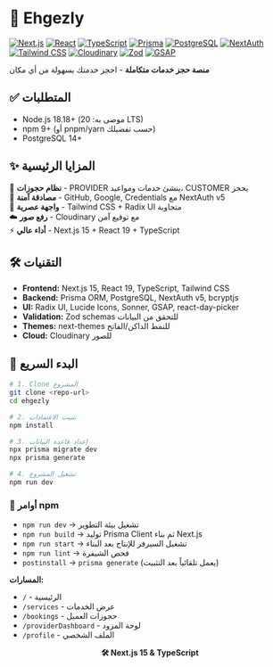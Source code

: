 # 🚀 Ehgezly

[![Next.js](https://img.shields.io/badge/Next.js-15-black?style=for-the-badge&logo=next.js)](https://nextjs.org/)
[![React](https://img.shields.io/badge/React-19-61DAFB?style=for-the-badge&logo=react&logoColor=black)](https://reactjs.org/)
[![TypeScript](https://img.shields.io/badge/TypeScript-007ACC?style=for-the-badge&logo=typescript&logoColor=white)](https://www.typescriptlang.org/)
[![Prisma](https://img.shields.io/badge/Prisma-3982CE?style=for-the-badge&logo=Prisma&logoColor=white)](https://prisma.io/)
[![PostgreSQL](https://img.shields.io/badge/PostgreSQL-316192?style=for-the-badge&logo=postgresql&logoColor=white)](https://www.postgresql.org/)
[![NextAuth](https://img.shields.io/badge/NextAuth-5.0-brightgreen?style=for-the-badge&logo=auth0&logoColor=white)](https://next-auth.js.org/)
[![Tailwind CSS](https://img.shields.io/badge/Tailwind_CSS-38B2AC?style=for-the-badge&logo=tailwind-css&logoColor=white)](https://tailwindcss.com/)
[![Cloudinary](https://img.shields.io/badge/Cloudinary-3448C5?style=for-the-badge&logo=cloudinary&logoColor=white)](https://cloudinary.com/)
[![Zod](https://img.shields.io/badge/Zod-FF6B35?style=for-the-badge&logo=zod&logoColor=white)](https://zod.dev/)
[![GSAP](https://img.shields.io/badge/GSAP-88CE02?style=for-the-badge&logo=greensock&logoColor=white)](https://greensock.com/gsap/)

**منصة حجز خدمات متكاملة** - احجز خدمتك بسهولة من أي مكان

## ✅ المتطلبات

- Node.js 18.18+ (موصى به: 20 LTS)
- npm 9+ (أو pnpm/yarn حسب تفضيلك)
- PostgreSQL 14+

## ✨ المزايا الرئيسية

🎯 **نظام حجوزات** - PROVIDER ينشئ خدمات ومواعيد، CUSTOMER يحجز  
🔐 **مصادقة آمنة** - GitHub, Google, Credentials مع NextAuth v5  
📱 **واجهة عصرية** - Tailwind CSS + Radix UI متجاوبة  
☁️ **رفع صور** - Cloudinary مع توقيع آمن  
⚡ **أداء عالي** - Next.js 15 + React 19 + TypeScript

## 🛠️ التقنيات

- **Frontend:** Next.js 15, React 19, TypeScript, Tailwind CSS
- **Backend:** Prisma ORM, PostgreSQL, NextAuth v5, bcryptjs
- **UI:** Radix UI, Lucide Icons, Sonner, GSAP, react-day-picker
- **Validation:** Zod schemas للتحقق من البيانات
- **Themes:** next-themes للنمط الداكن/الفاتح
- **Cloud:** Cloudinary للصور

## 🚀 البدء السريع

```bash
# 1. Clone المشروع
git clone <repo-url>
cd ehgezly

# 2. تثبيت الاعتمادات
npm install

# 3. إعداد قاعدة البيانات
npx prisma migrate dev
npx prisma generate

# 4. تشغيل المشروع
npm run dev
```

### 🧰 أوامر npm

- `npm run dev` → تشغيل بيئة التطوير
- `npm run build` → توليد Prisma Client ثم بناء Next.js
- `npm run start` → تشغيل السيرفر للإنتاج بعد البناء
- `npm run lint` → فحص الشيفرة
- `postinstall` → `prisma generate` (يعمل تلقائياً بعد التثبيت)

**المسارات:**
- `/` - الرئيسية
- `/services` - عرض الخدمات  
- `/bookings` - حجوزات العميل
- `/providerDashboard` - لوحة المزود
- `/profile` - الملف الشخصي



<div align="center">

**🛠️ Next.js 15 & TypeScript**

</div>
